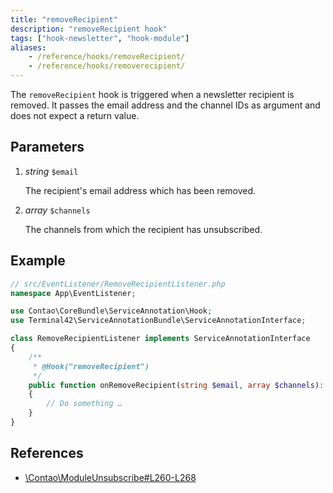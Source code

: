 ```yaml
---
title: "removeRecipient"
description: "removeRecipient hook"
tags: ["hook-newsletter", "hook-module"]
aliases:
    - /reference/hooks/removeRecipient/
    - /reference/hooks/removerecipient/
---
```



The `removeRecipient` hook is triggered when a newsletter recipient is removed.
It passes the email address and the channel IDs as argument and does not expect
a return value.


## Parameters

1. *string* `$email`

    The recipient's email address which has been removed.

2. *array* `$channels`

    The channels from which the recipient has unsubscribed.


## Example

```php
// src/EventListener/RemoveRecipientListener.php
namespace App\EventListener;

use Contao\CoreBundle\ServiceAnnotation\Hook;
use Terminal42\ServiceAnnotationBundle\ServiceAnnotationInterface;

class RemoveRecipientListener implements ServiceAnnotationInterface
{
    /**
     * @Hook("removeRecipient")
     */
    public function onRemoveRecipient(string $email, array $channels): void
    {
        // Do something …
    }
}
```


## References

* [\Contao\ModuleUnsubscribe#L260-L268](https://github.com/contao/contao/blob/4.9.3/newsletter-bundle/src/Resources/contao/modules/ModuleUnsubscribe.php#L262-L270)
